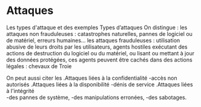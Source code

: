 # Attaques
Les types d'attaque et des exemples
Types d’attaques
On distingue :
les attaques non frauduleuses :
     catastrophes naturelles, 
     pannes de logiciel ou de matériel, 
     erreurs humaines…
 les attaques frauduleuses :
     utilisation abusive de leurs droits par les utilisateurs,
     agents hostiles exécutant des actions de destruction du logiciel ou du matériel, ou lisant ou mettant à jour des données protégées,
     ces agents peuvent être cachés dans des actions légales : chevaux de Troie
     
 
 On peut aussi citer les 
            .Attaques liées à la confidentialité
                -accès non autorisés
            .Attaques liées à la disponibilité
                -dénis de service
            .Attaques liées à l'intégrité  
                -des pannes de système,
                -des manipulations erronées,
                -des sabotages.
   
